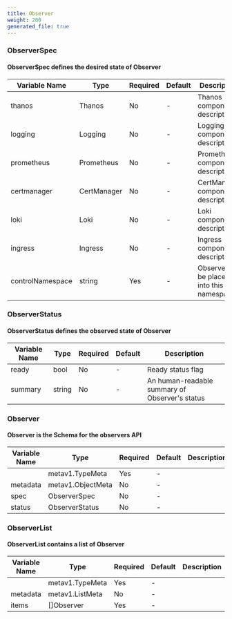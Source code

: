 ```yaml
---
title: Observer
weight: 200
generated_file: true
---
```


### ObserverSpec
#### ObserverSpec defines the desired state of Observer

| Variable Name | Type | Required | Default | Description |
|---|---|---|---|---|
| thanos | Thanos | No | - | Thanos component descriptor<br> |
| logging | Logging | No | - | Logging component descriptor<br> |
| prometheus | Prometheus | No | - | Prometheus component descriptor<br> |
| certmanager | CertManager | No | - | CertManager component descriptor<br> |
| loki | Loki | No | - | Loki component descriptor<br> |
| ingress | Ingress | No | - | Ingress component descriptor<br> |
| controlNamespace | string | Yes | - | Observer will be placed into this namespace<br> |
### ObserverStatus
#### ObserverStatus defines the observed state of Observer

| Variable Name | Type | Required | Default | Description |
|---|---|---|---|---|
| ready | bool | No | - | Ready status flag<br> |
| summary | string | No | - | An human-readable summary of Observer's status<br> |
### Observer
#### Observer is the Schema for the observers API

| Variable Name | Type | Required | Default | Description |
|---|---|---|---|---|
|  | metav1.TypeMeta | Yes | - |  |
| metadata | metav1.ObjectMeta | No | - |  |
| spec | ObserverSpec | No | - |  |
| status | ObserverStatus | No | - |  |
### ObserverList
#### ObserverList contains a list of Observer

| Variable Name | Type | Required | Default | Description |
|---|---|---|---|---|
|  | metav1.TypeMeta | Yes | - |  |
| metadata | metav1.ListMeta | No | - |  |
| items | []Observer | Yes | - |  |
